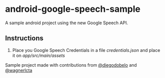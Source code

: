 # android-google-speech-sample
A sample android project using the new Google Speech API.

## Instructions

1. Place you Google Speech Credentials in a file *credentials.json* and place it on *app/src/main/assets*

Sample project made with contributions from [@diegodobelo](https://github.com/diegodobelo) and [@wagnerlcta](https://github.com/wagnerlcta)

